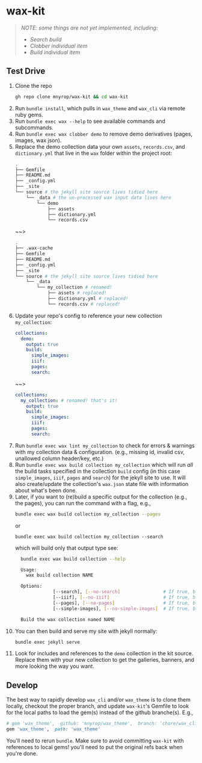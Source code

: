 # wax-kit

> *NOTE: some things are not yet implemented, including:*
> - *Search build*
> - *Clobber individual item*
> - *Build individual item*

## Test Drive

1. Clone the repo
    ```sh 
    gh repo clone mnyrop/wax-kit && cd wax-kit
    ```
2. Run `bundle install`, which pulls in `wax_theme` and `wax_cli` via remote ruby gems.
3. Run `bundle exec wax --help` to see available commands and subcommands.
4. Run `bundle exec wax clobber demo` to remove demo derivatives (pages, images, wax json).
5. Replace the demo collection data your own `assets`, `records.csv`, and `dictionary.yml` that live in the `wax` folder within the project root:
    ```sh 
    .
    ├── Gemfile
    ├── README.md
    ├── _config.yml
    ├── _site
    └── source # the jekyll site source lives tidied here
        └── _data # the un-processed wax input data lives here
            └── demo
                ├── assets
                ├── dictionary.yml
                └── records.csv
    ```
    ~~>
    ```sh 
    .
    ├── .wax-cache
    ├── Gemfile
    ├── README.md
    ├── _config.yml
    ├── _site
    └── source # the jekyll site source lives tidied here
        └── _data
            └── my_collection # renamed!
                ├── assets # replaced!
                ├── dictionary.yml # replaced!
                └── records.csv # replaced!
    ```
6. Update your repo's config to reference your new collection `my_collection`:
    ```yaml
    collections:
      demo:
        output: true
        build:
          simple_images:
          iiif:
          pages: 
          search:
    ```
    ~~>
    ```yaml
    collections:
      my_collection: # renamed! that's it!
        output: true
        build:
          simple_images:
          iiif:
          pages: 
          search:
    ```
7. Run `bundle exec wax lint my_collection` to check for errors & warnings with my collection data & configuration. (e.g., missing id, invalid csv, unallowed column header/key, etc.)
8. Run `bundle exec wax build collection my_collection` which will run *all* the build tasks specified in the collection `build` config (in this case `simple_images`, `iiif`, `pages` and `search`) for the jekyll site to use.  It will also create/update the collection's `wax.json` state file with information about what's been done.
9. Later, if you want to (re)build a specific output for the collection (e.g., the pages), you can run the command with a flag, e.g.,
    ```sh
    bundle exec wax build collection my_collection --pages
    ```
    or
    ```
    bundle exec wax build collection my_collection --search
    ```
    which will build only that output type
    see:
    ```sh
      bundle exec wax build collection --help

      Usage:
        wax build collection NAME

      Options:
                  [--search], [--no-search]                # If true, builds a search index for the collection.
                  [--iiif], [--no-iiif]                    # If true, builds IIIF resources.
                  [--pages], [--no-pages]                  # If true, builds markdown page for each item.
                  [--simple-images], [--no-simple-images]  # If true, builds simple image derivatives.

      Build the wax collection named NAME
    ```
10. You can then build and serve my site with jekyll normally:
    ``` sh
    bundle exec jekyll serve
    ```
11. Look for includes and references to the `demo` collection in the kit source. Replace them with your new collection to get the galleries, banners, and more looking the way you want.

## Develop

The best way to rapidly develop `wax_cli` and/or `wax_theme` is to clone them locally, checkout the proper branch, and update `wax-kit`'s Gemfile to look for the local paths to load the gem(s) instead of the github branche(s). E.g., 

```rb
# gem 'wax_theme',  github: 'mnyrop/wax_theme',  branch: 'chore/wax_cli'
gem 'wax_theme',  path: 'wax_theme'
```

You'll need to rerun `bundle`. Make sure to avoid committing `wax-kit` with references to local gems! you'll need to put the original refs back when you're done.